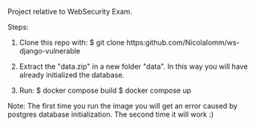 Project relative to WebSecurity Exam. 

Steps:

1. Clone this repo with:
	$ git clone https:github.com/NicolaIomm/ws-django-vulnerable

2. Extract the "data.zip" in a new folder "data". In this way you will have already initialized the database.

3. Run:
	$ docker compose build
	$ docker compose up

Note: 
The first time you run the image you will get an error caused by postgres database initialization.
The second time it will work :)